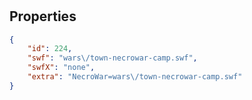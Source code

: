 # <no name available>

<no description available>

## Properties

```json
{
    "id": 224,
    "swf": "wars\/town-necrowar-camp.swf",
    "swfX": "none",
    "extra": "NecroWar=wars\/town-necrowar-camp.swf"
}
```

